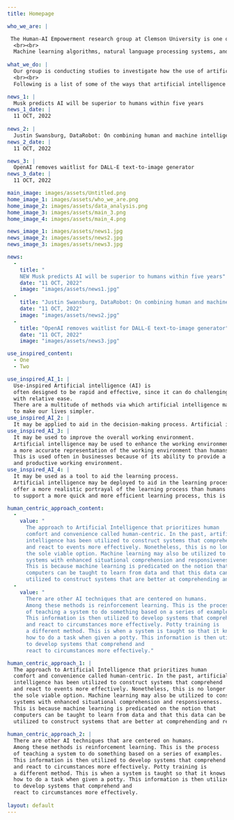 ```yaml
---
title: Homepage

who_we_are: |

 The Human-AI Empowerment research group at Clemson University is one of the few research organizations in the world whose only objective is the             advancement and application of artificial intelligence on a worldwide scale.Our research is based on the development of what is known as "human-centered   computing,"which is designed to be helpful to people in both an effective and efficient manner.
  <br><br>
  Machine learning algorithms, natural language processing systems, and deep learning systems are just some of the AI-related research tools that our team    of researchers has begun developing and is now in the process of building. We are developing AI-based software and solutions that have the potential to   be used in a wide range of fields, such as the medical field, the educational system, and the corporate world.
  
what_we_do: |
  Our group is conducting studies to investigate how the use of artificial intelligence might be put to work to enhance the performance of human            activities. We seek to use artificial intelligence in a variety of different ways to increase the efficiency of human work, and some of those ways        include machine learning, natural language processing, and other types of technologies that fall under the umbrella of artificial intelligence. We are also interested in the use of machine learning to enhance the accuracy of work performed by humans. This may be accomplished through identifying patterns of data consumption, such as trends and patterns, as well as by instructing computers to have a greater understanding of human feelings. In addition to this, they want to implement technologies that use artificial intelligence in the hopes of increasing the accuracy of human decision-making. This will be accomplished through gaining an understanding of how to recognize patterns and patterns of use within data, as well as by instructing computers to make judgments that are more accurately based on data.
  <br><br>
  Following is a list of some of the ways that artificial intelligence technology is being used to make human work more efficient: Finding patterns in        data,as well as patterns of use in data, and teaching computers to understand human emotions more correctly are both examples of applications for         machine learning.The accuracy of human judgements and the activities that need human involvement will both benefit from this. The use of natural language   processing allows computers to improve their comprehension of human language and their ability to reach more accurate conclusions. This will help to       enhance the efficiency of human activities such as doing business, engaging in marketing, and making decisions.

news_1: |
  Musk predicts AI will be superior to humans within five years
news_1_date: |
  11 OCT, 2022
 
news_2: |
  Justin Swansburg, DataRobot: On combining human and machine intelligence
news_2_date: | 
  11 OCT, 2022

news_3: |
  OpenAI removes waitlist for DALL-E text-to-image generator
news_3_date: |
  11 OCT, 2022

main_image: images/assets/Untitled.png
home_image_1: images/assets/who_we_are.png
home_image_2: images/assets/data_analysis.png
home_image_3: images/assets/main_3.png
home_image_4: images/assets/main_4.png

news_image_1: images/assets/news1.jpg
news_image_2: images/assets/news2.jpg
news_image_3: images/assets/news3.jpg

news:
  -
    title: "
    NEW Musk predicts AI will be superior to humans within five years"
    date: "11 OCT, 2022"
    image: "images/assets/news1.jpg"
  -
    title: "Justin Swansburg, DataRobot: On combining human and machine intelligence"
    date: "11 OCT, 2022"
    image: "images/assets/news2.jpg"
  -
    title: "OpenAI removes waitlist for DALL-E text-to-image generator"
    date: "11 OCT, 2022"
    image: "images/assets/news3.jpg"

use_inspired_content:
  - One
  - Two

use_inspired_AI_1: |
  Use-inspired Artificial intelligence (AI) is 
  often designed to be rapid and effective, since it can do challenging tasks
  with relative ease. 
  There are a multitude of methods via which artificial intelligence may be used
  to make our lives simpler.
use_inspired_AI_2: | 
  It may be applied to aid in the decision-making process. Artificial intelligence may be advantageous to decision-making since it can deliver more           accurate responses than humans. As a technique of making judgments in a more rapid and efficient manner, this is used often in business contexts.
use_inspired_AI_3: | 
  It may be used to improve the overall working environment. 
  Artificial intelligence may be used to enhance the working environment since it can offer
  a more accurate representation of the working environment than humans.
  This is used often in businesses because of its ability to provide a more efficient
  and productive working environment.
use_inspired_AI_4: | 
  It may be used as a tool to aid the learning process.
  Artificial intelligence may be deployed to aid in the learning process since it may 
  offer a more realistic portrayal of the learning process than humans can. Due to its ability 
  to support a more quick and more efficient learning process, this is often used in business contexts.

human_centric_approach_content:
  -
    value: "
      The approach to Artificial Intelligence that prioritizes human
      comfort and convenience called human-centric. In the past, artificial 
      intelligence has been utilized to construct systems that comprehend 
      and react to events more effectively. Nonetheless, this is no longer
      the sole viable option. Machine learning may also be utilized to construct 
      systems with enhanced situational comprehension and responsiveness.
      This is because machine learning is predicated on the notion that 
      computers can be taught to learn from data and that this data can be
      utilized to construct systems that are better at comprehending and reacting to circumstances."
  -
    value: "
      There are other AI techniques that are centered on humans.
      Among these methods is reinforcement learning. This is the process 
      of teaching a system to do something based on a series of examples. 
      This information is then utilized to develop systems that comprehend 
      and react to circumstances more effectively. Potty training is
      a different method. This is when a system is taught so that it knows 
      how to do a task when given a potty. This information is then utilized
      to develop systems that comprehend and 
      react to circumstances more effectively."

human_centric_approach_1: | 
  The approach to Artificial Intelligence that prioritizes human
  comfort and convenience called human-centric. In the past, artificial 
  intelligence has been utilized to construct systems that comprehend 
  and react to events more effectively. Nonetheless, this is no longer
  the sole viable option. Machine learning may also be utilized to construct 
  systems with enhanced situational comprehension and responsiveness.
  This is because machine learning is predicated on the notion that 
  computers can be taught to learn from data and that this data can be
  utilized to construct systems that are better at comprehending and reacting to circumstances.
  
human_centric_approach_2: |  
  There are other AI techniques that are centered on humans.
  Among these methods is reinforcement learning. This is the process 
  of teaching a system to do something based on a series of examples. 
  This information is then utilized to develop systems that comprehend 
  and react to circumstances more effectively. Potty training is
  a different method. This is when a system is taught so that it knows 
  how to do a task when given a potty. This information is then utilized
  to develop systems that comprehend and 
  react to circumstances more effectively.
 
layout: default
---
```


